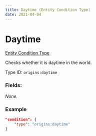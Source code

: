 ```yaml
---
title: Daytime (Entity Condition Type)
date: 2021-04-04
---
```


# Daytime

[Entity Condition Type](../entity_condition_types.md)

Checks whether it is daytime in the world.

Type ID: `origins:daytime`

### Fields:

_None._

### Example
```json
"condition": {
    "type": "origins:daytime"
}
```